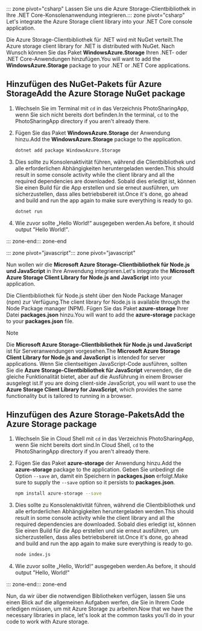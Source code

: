 <span data-ttu-id="14b8a-101">::: zone pivot="csharp" Lassen Sie uns die Azure Storage-Clientbibliothek in Ihre .NET Core-Konsolenanwendung integrieren.</span><span class="sxs-lookup"><span data-stu-id="14b8a-101">::: zone pivot="csharp" Let's integrate the Azure Storage client library into your .NET Core console application.</span></span>

<span data-ttu-id="14b8a-102">Die Azure Storage-Clientbibliothek für .NET wird mit NuGet verteilt.</span><span class="sxs-lookup"><span data-stu-id="14b8a-102">The Azure storage client library for .NET is distributed with NuGet.</span></span> <span data-ttu-id="14b8a-103">Nach Wunsch können Sie das Paket **WindowsAzure.Storage** Ihren .NET- oder .NET Core-Anwendungen hinzufügen.</span><span class="sxs-lookup"><span data-stu-id="14b8a-103">You will want to add the **WindowsAzure.Storage** package to your .NET or .NET Core applications.</span></span>

## <a name="add-the-azure-storage-nuget-package"></a><span data-ttu-id="14b8a-104">Hinzufügen des NuGet-Pakets für Azure Storage</span><span class="sxs-lookup"><span data-stu-id="14b8a-104">Add the Azure Storage NuGet package</span></span>

1. <span data-ttu-id="14b8a-105">Wechseln Sie im Terminal mit `cd` in das Verzeichnis PhotoSharingApp, wenn Sie sich nicht bereits dort befinden.</span><span class="sxs-lookup"><span data-stu-id="14b8a-105">In the terminal, `cd` to the PhotoSharingApp directory if you aren't already there.</span></span>

1. <span data-ttu-id="14b8a-106">Fügen Sie das Paket **WindowsAzure.Storage** der Anwendung hinzu.</span><span class="sxs-lookup"><span data-stu-id="14b8a-106">Add the **WindowsAzure.Storage** package to the application.</span></span>

    ```bash
    dotnet add package WindowsAzure.Storage
    ```

1. <span data-ttu-id="14b8a-107">Dies sollte zu Konsolenaktivität führen, während die Clientbibliothek und alle erforderlichen Abhängigkeiten heruntergeladen werden.</span><span class="sxs-lookup"><span data-stu-id="14b8a-107">This should result in some console activity while the client library and all the required dependencies are downloaded.</span></span> <span data-ttu-id="14b8a-108">Sobald dies erledigt ist, können Sie einen Build für die App erstellen und sie erneut ausführen, um sicherzustellen, dass alles betriebsbereit ist.</span><span class="sxs-lookup"><span data-stu-id="14b8a-108">Once it's done, go ahead and build and run the app again to make sure everything is ready to go.</span></span>

    ```bash
    dotnet run
    ```

1. <span data-ttu-id="14b8a-109">Wie zuvor sollte „Hello World!“ ausgegeben werden.</span><span class="sxs-lookup"><span data-stu-id="14b8a-109">As before, it should output "Hello World!".</span></span>

<span data-ttu-id="14b8a-110">::: zone-end</span><span class="sxs-lookup"><span data-stu-id="14b8a-110">::: zone-end</span></span>

<span data-ttu-id="14b8a-111">::: zone pivot="javascript"</span><span class="sxs-lookup"><span data-stu-id="14b8a-111">::: zone pivot="javascript"</span></span>

<span data-ttu-id="14b8a-112">Nun wollen wir die **Microsoft Azure Storage-Clientbibliothek für Node.js und JavaScript** in Ihre Anwendung integrieren.</span><span class="sxs-lookup"><span data-stu-id="14b8a-112">Let's integrate the **Microsoft Azure Storage Client Library for Node.js and JavaScript** into your application.</span></span>

<span data-ttu-id="14b8a-113">Die Clientbibliothek für Node.js steht über den Node Package Manager (npm) zur Verfügung.</span><span class="sxs-lookup"><span data-stu-id="14b8a-113">The client library for Node.js is available through the Node Package manager (NPM).</span></span> <span data-ttu-id="14b8a-114">Fügen Sie das Paket **azure-storage** Ihrer Datei **packages.json** hinzu.</span><span class="sxs-lookup"><span data-stu-id="14b8a-114">You will want to add the **azure-storage** package to your **packages.json** file.</span></span>

> [!NOTE]
> <span data-ttu-id="14b8a-115">Die **Microsoft Azure Storage-Clientbibliothek für Node.js und JavaScript** ist für Serveranwendungen vorgesehen.</span><span class="sxs-lookup"><span data-stu-id="14b8a-115">The **Microsoft Azure Storage Client Library for Node.js and JavaScript** is intended for server applications.</span></span> <span data-ttu-id="14b8a-116">Wenn Sie clientseitigen JavaScript-Code ausführen, sollten Sie die **Azure Storage-Clientbibliothek für JavaScript** verwenden, die die gleiche Funktionalität bietet, aber auf die Ausführung in einem Browser ausgelegt ist.</span><span class="sxs-lookup"><span data-stu-id="14b8a-116">If you are doing client-side JavaScript, you will want to use the **Azure Storage Client Library for JavaScript**, which provides the same functionality but is tailored to running in a browser.</span></span>

## <a name="add-the-azure-storage-package"></a><span data-ttu-id="14b8a-117">Hinzufügen des Azure Storage-Pakets</span><span class="sxs-lookup"><span data-stu-id="14b8a-117">Add the Azure Storage package</span></span>

1. <span data-ttu-id="14b8a-118">Wechseln Sie in Cloud Shell mit `cd` in das Verzeichnis PhotoSharingApp, wenn Sie nicht bereits dort sind.</span><span class="sxs-lookup"><span data-stu-id="14b8a-118">In Cloud Shell, `cd` to the PhotoSharingApp directory if you aren't already there.</span></span>

1. <span data-ttu-id="14b8a-119">Fügen Sie das Paket **azure-storage** der Anwendung hinzu.</span><span class="sxs-lookup"><span data-stu-id="14b8a-119">Add the **azure-storage** package to the application.</span></span> <span data-ttu-id="14b8a-120">Geben Sie unbedingt die Option `--save` an, damit ein Speichern in **packages.json** erfolgt.</span><span class="sxs-lookup"><span data-stu-id="14b8a-120">Make sure to supply the `--save` option so it persists to **packages.json**.</span></span>

    ```bash
    npm install azure-storage --save
    ```

1. <span data-ttu-id="14b8a-121">Dies sollte zu Konsolenaktivität führen, während die Clientbibliothek und alle erforderlichen Abhängigkeiten heruntergeladen werden.</span><span class="sxs-lookup"><span data-stu-id="14b8a-121">This should result in some console activity while the client library and all the required dependencies are downloaded.</span></span> <span data-ttu-id="14b8a-122">Sobald dies erledigt ist, können Sie einen Build für die App erstellen und sie erneut ausführen, um sicherzustellen, dass alles betriebsbereit ist.</span><span class="sxs-lookup"><span data-stu-id="14b8a-122">Once it's done, go ahead and build and run the app again to make sure everything is ready to go.</span></span>

    ```bash
    node index.js
    ```

1. <span data-ttu-id="14b8a-123">Wie zuvor sollte „Hello, World!“ ausgegeben werden.</span><span class="sxs-lookup"><span data-stu-id="14b8a-123">As before, it should output "Hello, World!"</span></span>

<span data-ttu-id="14b8a-124">::: zone-end</span><span class="sxs-lookup"><span data-stu-id="14b8a-124">::: zone-end</span></span>

<span data-ttu-id="14b8a-125">Nun, da wir über die notwendigen Bibliotheken verfügen, lassen Sie uns einen Blick auf die allgemeinen Aufgaben werfen, die Sie in Ihrem Code erledigen müssen, um mit Azure Storage zu arbeiten.</span><span class="sxs-lookup"><span data-stu-id="14b8a-125">Now that we have the necessary libraries in place, let's look at the common tasks you'll do in your code to work with Azure storage.</span></span>
